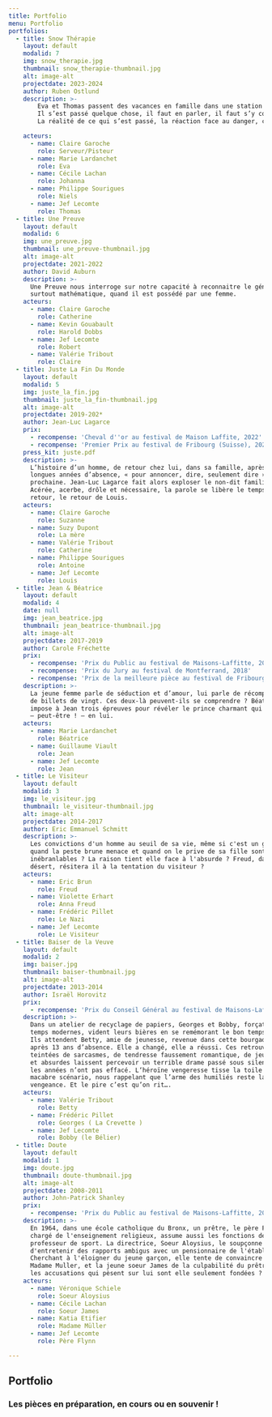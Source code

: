 ```yaml
---
title: Portfolio
menu: Portfolio
portfolios:
  - title: Snow Thérapie
    layout: default
    modalid: 7
    img: snow_therapie.jpg
    thumbnail: snow_therapie-thumbnail.jpg
    alt: image-alt
    projectdate: 2023-2024
    author: Ruben Ostlund
    description: >-
        Eva et Thomas passent des vacances en famille dans une station de ski. Soudain, une avalanche vient perturber ces vacances parfaites.
        Il s’est passé quelque chose, il faut en parler, il faut s’y confronter.
        La réalité de ce qui s’est passé, la réaction face au danger, ce que cela dit de chacun, voilà ce que vient interroger cette pièce. Et aussi, la force de l’amour au sein d’un couple, ce que l’on sait de l’autre et de soi, l’épreuve qui fragilise une relation amoureuse ou peut-être finalement la consolide, ce qui reste important finalement, ce qu’on a envie de sauver malgré tout.

    acteurs:
      - name: Claire Garoche
        role: Serveur/Pisteur
      - name: Marie Lardanchet
        role: Eva
      - name: Cécile Lachan
        role: Johanna
      - name: Philippe Sourigues
        role: Niels
      - name: Jef Lecomte
        role: Thomas
  - title: Une Preuve
    layout: default
    modalid: 6
    img: une_preuve.jpg
    thumbnail: une_preuve-thumbnail.jpg
    alt: image-alt
    projectdate: 2021-2022
    author: David Auburn
    description: >-
      Une Preuve nous interroge sur notre capacité à reconnaitre le génie,
      surtout mathématique, quand il est possédé par une femme.
    acteurs:
      - name: Claire Garoche
        role: Catherine
      - name: Kevin Gouabault
        role: Harold Dobbs
      - name: Jef Lecomte
        role: Robert
      - name: Valérie Tribout
        role: Claire
  - title: Juste La Fin Du Monde
    layout: default
    modalid: 5
    img: juste_la_fin.jpg
    thumbnail: juste_la_fin-thumbnail.jpg
    alt: image-alt
    projectdate: 2019-202*
    author: Jean-Luc Lagarce
    prix:
      - recompense: 'Cheval d''or au festival de Maison Laffite, 2022'
      - recompense: 'Premier Prix au festival de Fribourg (Suisse), 2021'
    press_kit: juste.pdf
    description: >-
      L’histoire d’un homme, de retour chez lui, dans sa famille, après de
      longues années d’absence, « pour annoncer, dire, seulement dire » sa mort
      prochaine. Jean-Luc Lagarce fait alors exploser le non-dit familial.
      Acérée, acerbe, drôle et nécessaire, la parole se libère le temps d’un
      retour, le retour de Louis.
    acteurs:
      - name: Claire Garoche
        role: Suzanne
      - name: Suzy Dupont
        role: La mère
      - name: Valérie Tribout
        role: Catherine
      - name: Philippe Sourigues
        role: Antoine
      - name: Jef Lecomte
        role: Louis
  - title: Jean & Béatrice
    layout: default
    modalid: 4
    date: null
    img: jean_beatrice.jpg
    thumbnail: jean_beatrice-thumbnail.jpg
    alt: image-alt
    projectdate: 2017-2019
    author: Carole Fréchette
    prix:
      - recompense: 'Prix du Public au festival de Maisons-Laffitte, 2018'
      - recompense: 'Prix du Jury au festival de Montferrand, 2018'
      - recompense: 'Prix de la meilleure pièce au festival de Fribourg, Suisse, 2019'
    description: >-
      La jeune femme parle de séduction et d’amour, lui parle de récompense et
      de billets de vingt. Ces deux-là peuvent-ils se comprendre ? Béatrice
      impose à Jean trois épreuves pour révéler le prince charmant qui sommeille
      – peut-être ! – en lui.
    acteurs:
      - name: Marie Lardanchet
        role: Béatrice
      - name: Guillaume Viault
        role: Jean
      - name: Jef Lecomte
        role: Jean
  - title: Le Visiteur
    layout: default
    modalid: 3
    img: le_visiteur.jpg
    thumbnail: le_visiteur-thumbnail.jpg
    alt: image-alt
    projectdate: 2014-2017
    author: Eric Emmanuel Schmitt
    description: >-
      Les convictions d'un homme au seuil de sa vie, même si c'est un génie,
      quand la peste brune menace et quand on le prive de sa fille sont elles
      inébranlables ? La raison tient elle face à l'absurde ? Freud, dans son
      désert, résitera il à la tentation du visiteur ?
    acteurs:
      - name: Eric Brun
        role: Freud
      - name: Violette Erhart
        role: Anna Freud
      - name: Frédéric Pillet
        role: Le Nazi
      - name: Jef Lecomte
        role: Le Visiteur
  - title: Baiser de la Veuve
    layout: default
    modalid: 2
    img: baiser.jpg
    thumbnail: baiser-thumbnail.jpg
    alt: image-alt
    projectdate: 2013-2014
    author: Israël Horovitz
    prix:
      - recompense: 'Prix du Conseil Général au festival de Maisons-Laffitte, 2014.'
    description: >-
      Dans un atelier de recyclage de papiers, Georges et Bobby, forçats des
      temps modernes, vident leurs bières en se remémorant le bon temps passé.
      Ils attendent Betty, amie de jeunesse, revenue dans cette bourgade reculée
      après 13 ans d’absence. Elle a changé, elle a réussi. Ces retrouvailles
      teintées de sarcasmes, de tendresse faussement romantique, de jeux puérils
      et absurdes laissent percevoir un terrible drame passé sous silence que
      les années n’ont pas effacé. L‘héroïne vengeresse tisse la toile d’un
      macabre scénario, nous rappelant que l’arme des humiliés reste la
      vengeance. Et le pire c’est qu’on rit….
    acteurs:
      - name: Valérie Tribout
        role: Betty
      - name: Frédéric Pillet
        role: Georges ( La Crevette )
      - name: Jef Lecomte
        role: Bobby (le Bélier)
  - title: Doute
    layout: default
    modalid: 1
    img: doute.jpg
    thumbnail: doute-thumbnail.jpg
    alt: image-alt
    projectdate: 2008-2011
    author: John-Patrick Shanley
    prix:
      - recompense: 'Prix du Public au festival de Maisons-Laffitte, 2011'
    description: >-
      En 1964, dans une école catholique du Bronx, un prêtre, le père Flynn,
      chargé de l'enseignement religieux, assume aussi les fonctions de
      professeur de sport. La directrice, Soeur Aloysius, le soupçonne
      d'entretenir des rapports ambigus avec un pensionnaire de l'établissement.
      Cherchant à l'éloigner du jeune garçon, elle tente de convaincre sa mère,
      Madame Muller, et la jeune soeur James de la culpabilité du prêtre. Mais
      les accusations qui pèsent sur lui sont elle seulement fondées ?
    acteurs:
      - name: Véronique Schiele
        role: Soeur Aloysius
      - name: Cécile Lachan
        role: Soeur James
      - name: Katia Etifier
        role: Madame Müller
      - name: Jef Lecomte
        role: Père Flynn

---
```


## Portfolio
### Les pièces en préparation, en cours ou en souvenir !
